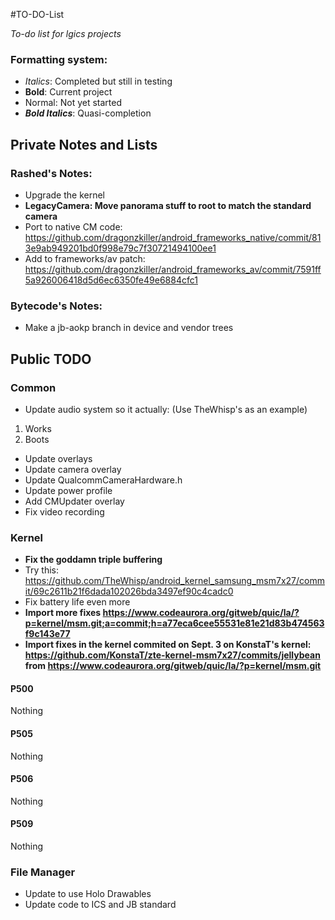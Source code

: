 #TO-DO-List

_To-do list for lgics projects_

### Formatting system:

 * _Italics_: Completed but still in testing
 * __Bold__: Current project
 * Normal: Not yet started
 * ___Bold Italics___: Quasi-completion

## Private Notes and Lists

### Rashed's Notes:

 * Upgrade the kernel
 * __LegacyCamera: Move panorama stuff to root to match the standard camera__
 * Port to native CM code: https://github.com/dragonzkiller/android_frameworks_native/commit/813e9ab949201bd0f998e79c7f30721494100ee1
 * Add to frameworks/av patch: https://github.com/dragonzkiller/android_frameworks_av/commit/7591ff5a926006418d5d6ec6350fe49e6884cfc1

### Bytecode's Notes:

 * Make a jb-aokp branch in device and vendor trees

## Public TODO

### Common

 * Update audio system so it actually: (Use TheWhisp's as an example)
  1. Works
  2. Boots
 * Update overlays
 * Update camera overlay
 * Update QualcommCameraHardware.h
 * Update power profile
 * Add CMUpdater overlay
 * Fix video recording

### Kernel

 * __Fix the goddamn triple buffering__
 * Try this: https://github.com/TheWhisp/android_kernel_samsung_msm7x27/commit/69c2611b21f6dada102026bda3497ef90c4cadc0
 * Fix battery life even more
 * __Import more fixes https://www.codeaurora.org/gitweb/quic/la/?p=kernel/msm.git;a=commit;h=a77eca6cee55531e81e21d83b474563f9c143e77__
 * __Import fixes in the kernel commited on Sept. 3 on KonstaT's kernel: https://github.com/KonstaT/zte-kernel-msm7x27/commits/jellybean from https://www.codeaurora.org/gitweb/quic/la/?p=kernel/msm.git__

#### P500

 Nothing

#### P505

 Nothing

#### P506

 Nothing

#### P509

 Nothing
 
### File Manager

 * Update to use Holo Drawables
 * Update code to ICS and JB standard

